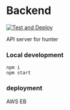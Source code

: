 # Backend
[![Test and Deploy](https://github.com/new-restaurant-hunter/hunter-backend/actions/workflows/test-and-deploy.yml/badge.svg)](https://github.com/new-restaurant-hunter/hunter-backend/actions/workflows/test-and-deploy.yml)

API server for hunter

### Local development
```
npm i
npm start
```

### deployment

AWS EB
